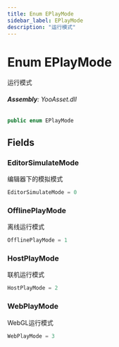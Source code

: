 ```yaml
---
title: Enum EPlayMode
sidebar_label: EPlayMode
description: "运行模式"
---
```

# Enum EPlayMode
运行模式

###### **Assembly**: YooAsset.dll

```csharp title="Declaration"
public enum EPlayMode
```
## Fields
### EditorSimulateMode
编辑器下的模拟模式

```csharp title="Declaration"
EditorSimulateMode = 0
```
### OfflinePlayMode
离线运行模式

```csharp title="Declaration"
OfflinePlayMode = 1
```
### HostPlayMode
联机运行模式

```csharp title="Declaration"
HostPlayMode = 2
```
### WebPlayMode
WebGL运行模式

```csharp title="Declaration"
WebPlayMode = 3
```
